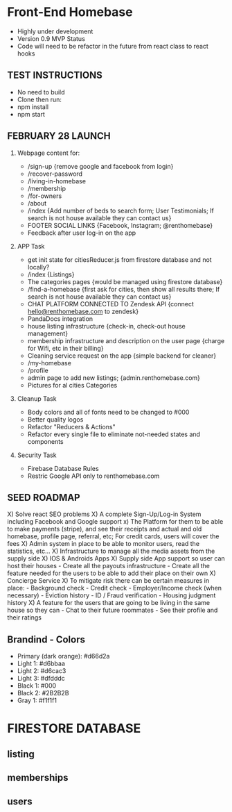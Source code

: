 # Front-End Homebase
 - Highly under development
 - Version 0.9 MVP Status
 - Code will need to be refactor in the future from react class to react hooks

## TEST INSTRUCTIONS
 - No need to build
 - Clone then run:
 - npm install
 - npm start

## FEBRUARY 28 LAUNCH
 1) Webpage content for:
    - /sign-up {remove google and facebook from login}
    - /recover-password
    - /living-in-homebase
    - /membership
    - /for-owners
    - /about
    - /index {Add number of beds to search form; User Testimonials; If search is not house available they can contact us}
    - FOOTER SOCIAL LINKS {Facebook, Instagram; @renthomebase}
    - Feedback after user log-in on the app

 2) APP Task
    - get init state for citiesReducer.js from firestore database and not locally?
    - /index {Listings}
    - The categories pages {would be managed using firestore database}
    - /find-a-homebase {first ask for cities, then show all results there; If search is not house available they can contact us}
    - CHAT PLATFORM CONNECTED TO Zendesk API {connect hello@renthomebase.com to zendesk}
    - PandaDocs integration
    - house listing infrastructure {check-in, check-out house management}
    - membership infrastructure and description on the user page {charge for Wifi, etc in their billing}
    - Cleaning service request on the app {simple backend for cleaner}
    - /my-homebase
    - /profile
    - admin page to add new listings; {admin.renthomebase.com}
    - Pictures for al cities Categories

 3) Cleanup Task
    - Body colors and all of fonts need to be changed to #000
    - Better quality logos
    - Refactor "Reducers & Actions"
    - Refactor every single file to eliminate not-needed states and components

 4) Security Task
    - Firebase Database Rules
    - Restric Google API only to renthomebase.com

## SEED ROADMAP
 X) Solve react SEO problems
 X) A complete Sign-Up/Log-in System including Facebook and Google support
 x) The Platform for them to be able to make payments (stripe), and see their receipts and actual and old homebase, profile page, referral, etc; For credit cards, users will cover the fees
 X) Admin system in place to be able to monitor users, read the statistics, etc...
 X) Infrastructure to manage all the media assets from the supply side
 X) IOS & Androids Apps
 X) Supply side App support so user can host their houses
    - Create all the payouts infrastructure
    - Create all the feature needed for the users to be able to add their place on their own
 X) Concierge Service
 X) To mitigate risk there can be certain measures in place:
    - Background check
    - Credit check
    - Employer/Income check (when necessary)
    - Eviction history
    - ID / Fraud verification
    - Housing judgment history
 X) A feature for the users that are going to be living in the same house so they can
    - Chat to their future roommates
    - See their profile and their ratings

## Brandind - Colors
 - Primary (dark orange): #d66d2a
 - Light 1: #d6bbaa
 - Light 2: #d6cac3
 - Light 3: #dfdddc
 - Black 1: #000
 - Black 2: #2B2B2B
 - Gray 1: #f1f1f1

# FIRESTORE DATABASE

## listing
## memberships
## users
